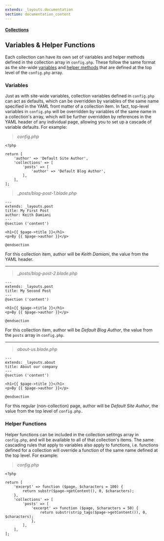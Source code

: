 ```yaml
---
extends: _layouts.documentation
section: documentation_content
---
```


#### [Collections](/docs/collections)
## Variables & Helper Functions

Each collection can have its own set of variables and helper methods defined in the collection array in `config.php`. These follow the same format as the site-wide [variables](/docs/site-variables) and [helper methods](/docs/helper-methods) that are defined at the top level of the `config.php` array.

### Variables

Just as with site-wide variables, collection variables defined in `config.php` can act as defaults, which can be overridden by variables of the same name specified in the YAML front matter of a collection item. In fact, top-level variables in `config.php` will be overridden by variables of the same name in a collection's array, which will be further overridden by references in the YAML header of any individual page, allowing you to set up a cascade of variable defaults. For example:

> _config.php_

```
<?php

return [
    'author' => 'Default Site Author',
    'collections' => [
        'posts' => [
            'author' => 'Default Blog Author',
        ],
    ],
];
```

> __posts/blog-post-1.blade.php_

```
---
extends: _layouts.post
title: My First Post
author: Keith Damiani
---
@section ('content')

<h1>{{ $page->title }}</h1>
<p>By {{ $page->author }}</p>

@endsection
```

For this collection item, author will be *Keith Damiani*, the value from the YAML header.

---

> __posts/blog-post-2.blade.php_

```
---
extends: _layouts.post
title: My Second Post
---
@section ('content')

<h1>{{ $page->title }}</h1>
<p>By {{ $page->author }}</p>

@endsection
```

For this collection item, author will be *Default Blog Author*, the value from the `posts` array in `config.php`.

---

> _about-us.blade.php_

```
---
extends: _layouts.about
title: About our company
---
@section ('content')

<h1>{{ $page->title }}</h1>
<p>By {{ $page->author }}</p>

@endsection
```

For this regular (non-collection) page, author will be *Default Site Author*, the value from the top level of `config.php.`


### Helper Functions

Helper functions can be included in the collection setitngs array in `config.php`, and will be available to all of that collection's items. The same cascading rules that apply to variables also apply to functions, i.e. functions defined for a collection will override a function of the same name defined at the top level. For example:

> _config.php_

```
<?php

return [
    'excerpt' => function ($page, $characters = 100) {
        return substr($page->getContent(), 0, $characters);
    },
    'collections' => [
        'posts' => [
            'excerpt' => function ($page, $characters = 50) {
                return substr(strip_tags($page->getContent()), 0, $characters);
            },
        ],
    ],
];
```
